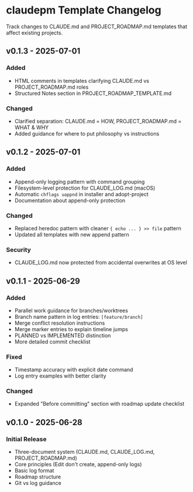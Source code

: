 # claudepm Template Changelog

Track changes to CLAUDE.md and PROJECT_ROADMAP.md templates that affect existing projects.

## v0.1.3 - 2025-07-01

### Added
- HTML comments in templates clarifying CLAUDE.md vs PROJECT_ROADMAP.md roles
- Structured Notes section in PROJECT_ROADMAP_TEMPLATE.md

### Changed
- Clarified separation: CLAUDE.md = HOW, PROJECT_ROADMAP.md = WHAT & WHY
- Added guidance for where to put philosophy vs instructions

## v0.1.2 - 2025-07-01

### Added
- Append-only logging pattern with command grouping
- Filesystem-level protection for CLAUDE_LOG.md (macOS)
- Automatic `chflags uappnd` in installer and adopt-project
- Documentation about append-only protection

### Changed
- Replaced heredoc pattern with cleaner `{ echo ... } >> file` pattern
- Updated all templates with new append pattern

### Security
- CLAUDE_LOG.md now protected from accidental overwrites at OS level

## v0.1.1 - 2025-06-29

### Added
- Parallel work guidance for branches/worktrees
- Branch name pattern in log entries: `[feature/branch]`
- Merge conflict resolution instructions
- Merge marker entries to explain timeline jumps
- PLANNED vs IMPLEMENTED distinction
- More detailed commit checklist

### Fixed
- Timestamp accuracy with explicit date command
- Log entry examples with better clarity

### Changed
- Expanded "Before committing" section with roadmap update checklist

## v0.1.0 - 2025-06-28

### Initial Release
- Three-document system (CLAUDE.md, CLAUDE_LOG.md, PROJECT_ROADMAP.md)
- Core principles (Edit don't create, append-only logs)
- Basic log format
- Roadmap structure
- Git vs log guidance